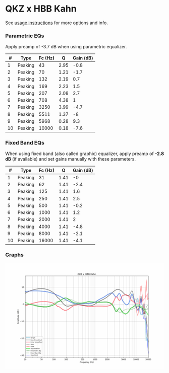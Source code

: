 # QKZ x HBB Kahn
See [usage instructions](https://github.com/jaakkopasanen/AutoEq#usage) for more options and info.

### Parametric EQs
Apply preamp of -3.7 dB when using parametric equalizer.

|   # | Type    |   Fc (Hz) |    Q |   Gain (dB) |
|-----|---------|-----------|------|-------------|
|   1 | Peaking |        43 | 2.95 |        -0.8 |
|   2 | Peaking |        70 | 1.21 |        -1.7 |
|   3 | Peaking |       132 | 2.19 |         0.7 |
|   4 | Peaking |       169 | 2.23 |         1.5 |
|   5 | Peaking |       207 | 2.08 |         2.7 |
|   6 | Peaking |       708 | 4.38 |         1   |
|   7 | Peaking |      3250 | 3.99 |        -4.7 |
|   8 | Peaking |      5511 | 1.37 |        -8   |
|   9 | Peaking |      5968 | 0.28 |         9.3 |
|  10 | Peaking |     10000 | 0.18 |        -7.6 |

### Fixed Band EQs
When using fixed band (also called graphic) equalizer, apply preamp of **-2.8 dB** (if available) and set gains manually with these parameters.

|   # | Type    |   Fc (Hz) |    Q |   Gain (dB) |
|-----|---------|-----------|------|-------------|
|   1 | Peaking |        31 | 1.41 |        -0   |
|   2 | Peaking |        62 | 1.41 |        -2.4 |
|   3 | Peaking |       125 | 1.41 |         1.6 |
|   4 | Peaking |       250 | 1.41 |         2.5 |
|   5 | Peaking |       500 | 1.41 |        -0.2 |
|   6 | Peaking |      1000 | 1.41 |         1.2 |
|   7 | Peaking |      2000 | 1.41 |         2   |
|   8 | Peaking |      4000 | 1.41 |        -4.8 |
|   9 | Peaking |      8000 | 1.41 |        -2.1 |
|  10 | Peaking |     16000 | 1.41 |        -4.1 |

### Graphs
![](./QKZ%20x%20HBB%20Kahn.png)
